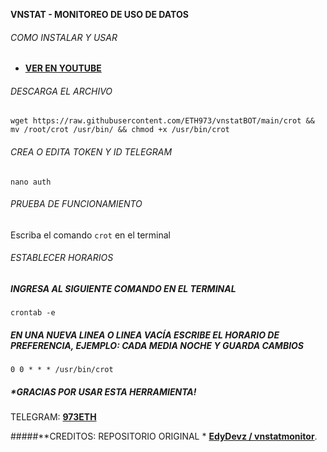 **VNSTAT - MONITOREO DE USO DE DATOS**


###### COMO INSTALAR Y USAR
* [**VER EN YOUTUBE**](https://youtu.be/OZBXMmOHPgw)

###### DESCARGA EL ARCHIVO 
```
wget https://raw.githubusercontent.com/ETH973/vnstatBOT/main/crot && mv /root/crot /usr/bin/ && chmod +x /usr/bin/crot
```
###### CREA O EDITA TOKEN Y ID TELEGRAM
```
nano auth
```

###### PRUEBA DE FUNCIONAMIENTO
Escriba el comando `crot` en el terminal

###### ESTABLECER HORARIOS
##### INGRESA AL SIGUIENTE COMANDO EN EL TERMINAL
```
crontab -e
```
##### EN UNA NUEVA LINEA O LINEA VACÍA ESCRIBE EL HORARIO DE PREFERENCIA, EJEMPLO: CADA MEDIA NOCHE Y GUARDA CAMBIOS
```
0 0 * * * /usr/bin/crot
```
##### **GRACIAS POR USAR ESTA HERRAMIENTA!*
TELEGRAM: [**973ETH**](t.me/ETH973)

#####**CREDITOS: REPOSITORIO ORIGINAL * [**EdyDevz / vnstatmonitor**](https://github.com/EdyDevz/vnstatmonitor).

